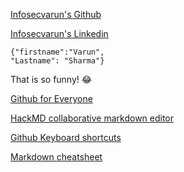 [Infosecvarun's Github](https://github.com/infosecvarun)

[Infosecvarun's Linkedin](https://linkedin.com/in/infosecvarun)

```
{"firstname":"Varun",
"Lastname": "Sharma"}
```

That is so funny! :joy:

[Github for Everyone](https://my.ine.com/bootcamps/a8897eda-4c14-464b-b40a-0b6aaf25afa7)

[HackMD collaborative markdown editor](https://hackmd.io/)

[Github Keyboard shortcuts](https://docs.github.com/en/get-started/using-github/keyboard-shortcuts)

[Markdown cheatsheet](https://www.markdownguide.org/cheat-sheet)
